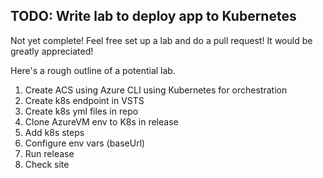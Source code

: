 ## TODO: Write lab to deploy app to Kubernetes

Not yet complete! Feel free set up a lab and do a pull request!  It would be greatly appreciated!  

Here's a rough outline of a potential lab.

1. Create ACS using Azure CLI using Kubernetes for orchestration
1. Create k8s endpoint in VSTS
1. Create k8s yml files in repo
1. Clone AzureVM env to K8s in release
1. Add k8s steps
1. Configure env vars (baseUrl)
1. Run release
1. Check site